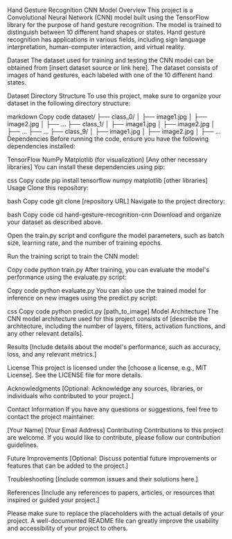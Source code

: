 Hand Gesture Recognition CNN Model
Overview
This project is a Convolutional Neural Network (CNN) model built using the TensorFlow library for the purpose of hand gesture recognition. The model is trained to distinguish between 10 different hand shapes or states. Hand gesture recognition has applications in various fields, including sign language interpretation, human-computer interaction, and virtual reality.

Dataset
The dataset used for training and testing the CNN model can be obtained from [insert dataset source or link here]. The dataset consists of images of hand gestures, each labeled with one of the 10 different hand states.

Dataset Directory Structure
To use this project, make sure to organize your dataset in the following directory structure:

markdown
Copy code
dataset/
    ├── class_0/
    │   ├── image1.jpg
    │   ├── image2.jpg
    │   ├── ...
    ├── class_1/
    │   ├── image1.jpg
    │   ├── image2.jpg
    │   ├── ...
    ├── ...
    ├── class_9/
    │   ├── image1.jpg
    │   ├── image2.jpg
    │   ├── ...
Dependencies
Before running the code, ensure you have the following dependencies installed:

TensorFlow
NumPy
Matplotlib (for visualization)
[Any other necessary libraries]
You can install these dependencies using pip:

css
Copy code
pip install tensorflow numpy matplotlib [other libraries]
Usage
Clone this repository:

bash
Copy code
git clone [repository URL]
Navigate to the project directory:

bash
Copy code
cd hand-gesture-recognition-cnn
Download and organize your dataset as described above.

Open the train.py script and configure the model parameters, such as batch size, learning rate, and the number of training epochs.

Run the training script to train the CNN model:

Copy code
python train.py
After training, you can evaluate the model's performance using the evaluate.py script:

Copy code
python evaluate.py
You can also use the trained model for inference on new images using the predict.py script:

css
Copy code
python predict.py [path_to_image]
Model Architecture
The CNN model architecture used for this project consists of [describe the architecture, including the number of layers, filters, activation functions, and any other relevant details].

Results
[Include details about the model's performance, such as accuracy, loss, and any relevant metrics.]

License
This project is licensed under the [choose a license, e.g., MIT License]. See the LICENSE file for more details.

Acknowledgments
[Optional: Acknowledge any sources, libraries, or individuals who contributed to your project.]

Contact Information
If you have any questions or suggestions, feel free to contact the project maintainer:

[Your Name]
[Your Email Address]
Contributing
Contributions to this project are welcome. If you would like to contribute, please follow our contribution guidelines.

Future Improvements
[Optional: Discuss potential future improvements or features that can be added to the project.]

Troubleshooting
[Include common issues and their solutions here.]

References
[Include any references to papers, articles, or resources that inspired or guided your project.]

Please make sure to replace the placeholders with the actual details of your project. A well-documented README file can greatly improve the usability and accessibility of your project to others.
